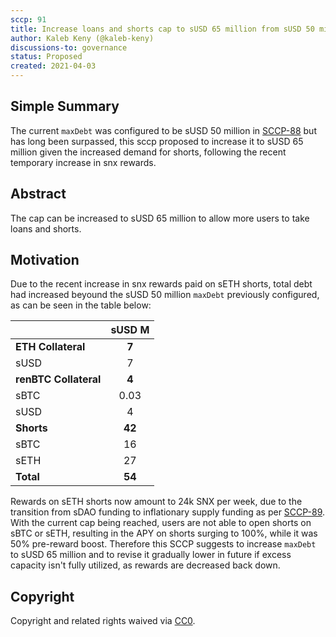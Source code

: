 ```yaml
---
sccp: 91
title: Increase loans and shorts cap to sUSD 65 million from sUSD 50 million
author: Kaleb Keny (@kaleb-keny)
discussions-to: governance
status: Proposed
created: 2021-04-03
---
```


<!--You can leave these HTML comments in your merged SCCP and delete the visible duplicate text guides, they will not appear and may be helpful to refer to if you edit it again. This is the suggested template for new SCCPs. Note that an SCCP number will be assigned by an editor. When opening a pull request to submit your SCCP, please use an abbreviated title in the filename, `sccp-draft_title_abbrev.md`. The title should be 44 characters or less.-->

## Simple Summary

<!--"If you can't explain it simply, you don't understand it well enough." Provide a simplified and layman-accessible explanation of the SCCP.-->

The current `maxDebt` was configured to be sUSD 50 million in [SCCP-88](https://sips.synthetix.io/SCCP/sccp-88) but has long been surpassed, this sccp proposed to increase it  to sUSD 65 million given the increased demand for shorts, following the recent temporary increase in snx rewards.

## Abstract

<!--A short (~200 word) description of the variable change proposed.-->

The cap can be increased to sUSD 65 million to allow more users to take loans and shorts.

## Motivation

<!--The motivation is critical for SCCPs that want to update variables within Synthetix. It should clearly explain why the existing variable is not incentive aligned. SCCP submissions without sufficient motivation may be rejected outright.-->

Due to the recent increase in snx rewards paid on sETH shorts, total debt had increased beyound the sUSD 50 million `maxDebt` previously configured, as can be seen in the table below: 

|                       	| **sUSD M** 	|
|-----------------------	|:----------:	|
| **ETH Collateral**    	|    **7**    |
|          sUSD         	|      7     	|
| **renBTC Collateral** 	|    **4**    |
|          sBTC         	|    0.03    	|
|          sUSD         	|      4     	|
| **Shorts**            	|   **42**   	|
|          sBTC         	|     16     	|
|          sETH         	|     27     	|
| **Total**             	|   **54**    |

Rewards on sETH shorts now amount to 24k SNX per week, due to the transition from sDAO funding to inflationary supply funding as per [SCCP-89](https://sips.synthetix.io/SCCP/sccp-89). With the current cap being reached,  users are not able to open shorts on sBTC or sETH, resulting in the APY on shorts surging to 100%, while it was 50% pre-reward boost. Therefore this SCCP suggests to increase `maxDebt` to sUSD 65 million and to revise it gradually lower in future if excess capacity isn't fully utilized, as rewards are decreased back down. 

## Copyright

Copyright and related rights waived via [CC0](https://creativecommons.org/publicdomain/zero/1.0/).
